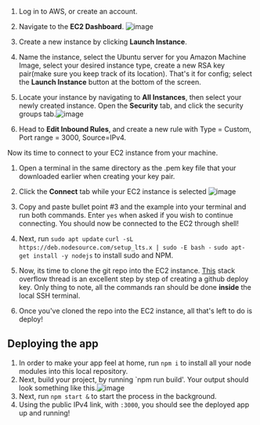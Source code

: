 1) Log in to AWS, or create an account.
2) Navigate to the **EC2 Dashboard**. ![image](https://github.com/csc301-2023-fall/project-48-yorkregioneducationalservices-T/assets/62919149/cc2ba564-0a70-49fa-ab8a-bf221c67a9e2)
3) Create a new instance by clicking **Launch Instance**.
4) Name the instance, select the Ubuntu server for you Amazon Machine Image, select your desired instance type, create a new RSA key pair(make sure you keep track of its location). That's it for config; select the **Launch Instance** button at the bottom of the screen.
5) Locate your instance by navigating to **All Instances**, then select your newly created instance. Open the **Security** tab, and click the security groups tab.![image](https://github.com/csc301-2023-fall/project-48-yorkregioneducationalservices-T/assets/62919149/47fe51ad-9aa2-4e65-9baa-b047a5b4f158)

6) Head to **Edit Inbound Rules**, and create a new rule with Type = Custom, Port range = 3000, Source=IPv4.

Now its time to connect to your EC2 instance from your machine.
1) Open a terminal in the same directory as the .pem key file that your downloaded earlier when creating your key pair.
2) Click the **Connect** tab while your EC2 instance is selected ![image](https://github.com/csc301-2023-fall/project-48-yorkregioneducationalservices-T/assets/62919149/082e0467-6f5b-474c-bb90-30f7a1ad6b0f)

3) Copy and paste bullet point #3 and the example into your terminal and run both commands. Enter `yes` when asked if you wish to continue connecting. You should now be connected to the EC2 through shell!
4) Next, run `sudo apt update`
`curl -sL https://deb.nodesource.com/setup_lts.x | sudo -E bash -`
`sudo apt-get install -y nodejs` to install sudo and NPM.
5) Now, its time to clone the git repo into the EC2 instance. [This](https://stackoverflow.com/questions/19596974/ec2-how-to-clone-git-repository) stack overflow thread is an excellent step by step of creating a github deploy key. Only thing to note, all the commands ran should be done **inside** the local SSH terminal.
6) Once you've cloned the repo into the EC2 instance, all that's left to do is deploy!
## Deploying the app
1) In order to make your app feel at home, run `npm i` to install all your node modules into this local repository.
2) Next, build your project, by running `npm run build'. Your output should look something like this.![image](https://github.com/csc301-2023-fall/project-48-yorkregioneducationalservices-T/assets/62919149/ba9d916d-cbe1-491f-8ee7-0f7d9aec605d)
3) Next, run `npm start &` to start the process in the background.
4) Using the public IPv4 link, with `:3000`, you should see the deployed app up and running!

